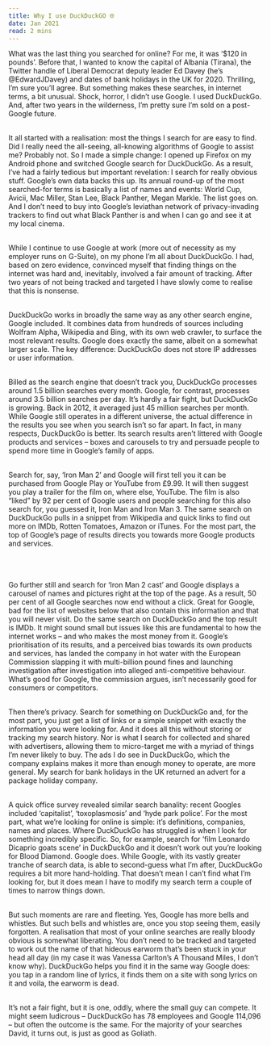 ```yaml
---
title: Why I use DuckDuckGO 🌐 
date: Jan 2021
read: 2 mins
---
```

What was the last thing you searched for online? For me, it was ‘$120 in pounds’. Before that, I wanted to know the capital of Albania (Tirana), the Twitter handle of Liberal Democrat deputy leader Ed Davey (he’s @EdwardJDavey) and dates of bank holidays in the UK for 2020. Thrilling, I’m sure you’ll agree. But something makes these searches, in internet terms, a bit unusual. Shock, horror, I didn’t use Google. I used DuckDuckGo. And, after two years in the wilderness, I’m pretty sure I’m sold on a post-Google future.
<br/>
<br/>

It all started with a realisation: most the things I search for are easy to find. Did I really need the all-seeing, all-knowing algorithms of Google to assist me? Probably not. So I made a simple change: I opened up Firefox on my Android phone and switched Google search for DuckDuckGo. As a result, I’ve had a fairly tedious but important revelation: I search for really obvious stuff. Google’s own data backs this up. Its annual round-up of the most searched-for terms is basically a list of names and events: World Cup, Avicii, Mac Miller, Stan Lee, Black Panther, Megan Markle. The list goes on. And I don’t need to buy into Google’s leviathan network of privacy-invading trackers to find out what Black Panther is and when I can go and see it at my local cinema.
<br/>
<br/>

While I continue to use Google at work (more out of necessity as my employer runs on G-Suite), on my phone I’m all about DuckDuckGo. I had, based on zero evidence, convinced myself that finding things on the internet was hard and, inevitably, involved a fair amount of tracking. After two years of not being tracked and targeted I have slowly come to realise that this is nonsense.
<br/>
<br/>

DuckDuckGo works in broadly the same way as any other search engine, Google included. It combines data from hundreds of sources including Wolfram Alpha, Wikipedia and Bing, with its own web crawler, to surface the most relevant results. Google does exactly the same, albeit on a somewhat larger scale. The key difference: DuckDuckGo does not store IP addresses or user information.
<br/>
<br/>

Billed as the search engine that doesn’t track you, DuckDuckGo processes around 1.5 billion searches every month. Google, for contrast, processes around 3.5 billion searches per day. It’s hardly a fair fight, but DuckDuckGo is growing. Back in 2012, it averaged just 45 million searches per month. While Google still operates in a different universe, the actual difference in the results you see when you search isn’t so far apart. In fact, in many respects, DuckDuckGo is better. Its search results aren’t littered with Google products and services – boxes and carousels to try and persuade people to spend more time in Google’s family of apps.
<br/>
<br/>


Search for, say, ‘Iron Man 2’ and Google will first tell you it can be purchased from Google Play or YouTube from £9.99. It will then suggest you play a trailer for the film on, where else, YouTube. The film is also “liked” by 92 per cent of Google users and people searching for this also search for, you guessed it, Iron Man and Iron Man 3. The same search on DuckDuckGo pulls in a snippet from Wikipedia and quick links to find out more on IMDb, Rotten Tomatoes, Amazon or iTunes. For the most part, the top of Google’s page of results directs you towards more Google products and services.
<br />
<br />
<br/>
<br/>

Go further still and search for ‘Iron Man 2 cast’ and Google displays a carousel of names and pictures right at the top of the page. As a result, 50 per cent of all Google searches now end without a click. Great for Google, bad for the list of websites below that also contain this information and that you will never visit. Do the same search on DuckDuckGo and the top result is IMDb. It might sound small but issues like this are fundamental to how the internet works – and who makes the most money from it. Google’s prioritisation of its results, and a perceived bias towards its own products and services, has landed the company in hot water with the European Commission slapping it with multi-billion pound fines and launching investigation after investigation into alleged anti-competitive behaviour. What’s good for Google, the commission argues, isn’t necessarily good for consumers or competitors.
<br/>
<br/>

Then there’s privacy. Search for something on DuckDuckGo and, for the most part, you just get a list of links or a simple snippet with exactly the information you were looking for. And it does all this without storing or tracking my search history. Nor is what I search for collected and shared with advertisers, allowing them to micro-target me with a myriad of things I’m never likely to buy. The ads I do see in DuckDuckGo, which the company explains makes it more than enough money to operate, are more general. My search for bank holidays in the UK returned an advert for a package holiday company.
<br/>
<br/>

A quick office survey revealed similar search banality: recent Googles included ‘capitalist’, ‘toxoplasmosis’ and ‘hyde park police’. For the most part, what we’re looking for online is simple: it’s definitions, companies, names and places. Where DuckDuckGo has struggled is when I look for something incredibly specific. So, for example, search for ‘film Leonardo Dicaprio goats scene’ in DuckDuckGo and it doesn’t work out you’re looking for Blood Diamond. Google does. While Google, with its vastly greater tranche of search data, is able to second-guess what I’m after, DuckDuckGo requires a bit more hand-holding. That doesn’t mean I can’t find what I’m looking for, but it does mean I have to modify my search term a couple of times to narrow things down.
<br/>
<br/>

But such moments are rare and fleeting. Yes, Google has more bells and whistles. But such bells and whistles are, once you stop seeing them, easily forgotten. A realisation that most of your online searches are really bloody obvious is somewhat liberating. You don’t need to be tracked and targeted to work out the name of that hideous earworm that’s been stuck in your head all day (in my case it was Vanessa Carlton’s A Thousand Miles, I don’t know why). DuckDuckGo helps you find it in the same way Google does: you tap in a random line of lyrics, it finds them on a site with song lyrics on it and voila, the earworm is dead.
<br/>
<br/>

It’s not a fair fight, but it is one, oddly, where the small guy can compete. It might seem ludicrous – DuckDuckGo has 78 employees and Google 114,096 – but often the outcome is the same. For the majority of your searches David, it turns out, is just as good as Goliath.
